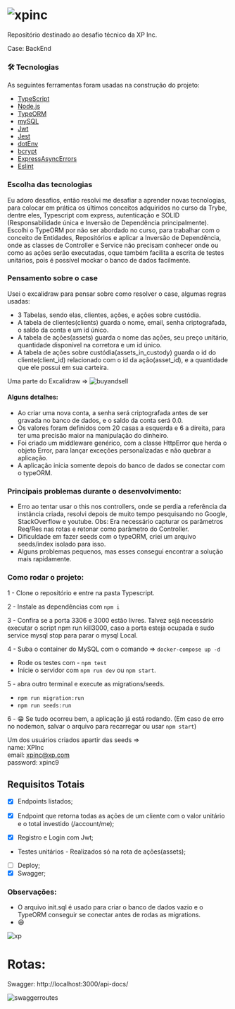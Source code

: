 # ![xpinc](https://user-images.githubusercontent.com/83525738/179291111-63806334-fa2a-45cb-9aec-cba55840fe1e.png)

Repositório destinado ao desafio técnico da XP Inc.

Case: BackEnd <br>

### 🛠 Tecnologias

As seguintes ferramentas foram usadas na construção do projeto:

- [TypeScript](https://www.typescriptlang.org/)
- [Node.js](https://nodejs.org/en/)
- [TypeORM](https://typeorm.io/)
- [mySQL](https://www.mysql.com/)
- [Jwt](https://jwt.io/)
- [Jest](https://jestjs.io/)
- [dotEnv](https://www.npmjs.com/package/dotenv)
- [bcrypt](https://www.npmjs.com/package/bcrypt)
- [ExpressAsyncErrors](https://www.npmjs.com/package/express-async-errors)
- [Eslint](https://eslint.org/)

### Escolha das tecnologias

Eu adoro desafios, então resolvi me desafiar a aprender novas tecnologias, para colocar em prática os últimos conceitos adquiridos no curso da Trybe,
dentre eles, Typescript com express, autenticação e SOLID (Responsabilidade única e Inversão de Dependência principalmente).
Escolhi o TypeORM por não ser abordado no curso, para trabalhar com o conceito de Entidades, Repositórios e aplicar a Inversão de Dependência,
onde as classes de Controller e Service não precisam conhecer onde ou como as ações serão executadas, oque também facilita a escrita de testes unitários,
pois é possível mockar o banco de dados facilmente.

### Pensamento sobre o case

Usei o excalidraw para pensar sobre como resolver o case, algumas regras usadas:

- 3 Tabelas, sendo elas, clientes, ações, e ações sobre custódia.
- A tabela de clientes(clients) guarda o nome, email, senha criptografada, o saldo da conta e um id único.
- A tabela de ações(assets) guarda o nome das ações, seu preço unitário, quantidade disponível na corretora e um id único.
- A tabela de ações sobre custódia(assets_in_custody) guarda o id do cliente(client_id) relacionado com o id da ação(asset_id), e a quantidade que ele possui em sua carteira.

Uma parte do Excalidraw =>
![buyandsell](https://user-images.githubusercontent.com/83525738/180661267-ed35c306-29b2-475c-9283-a504c4534346.png)

#### Alguns detalhes:

- Ao criar uma nova conta, a senha será criptografada antes de ser gravada no banco de dados, e o saldo da conta será 0.0.
- Os valores foram definidos com 20 casas a esquerda e 6 a direita, para ter uma precisão maior na manipulação do dinheiro.
- Foi criado um middleware genérico, com a classe HttpError que herda o objeto Error, para lançar exceções personalizadas e não quebrar a aplicação.
- A aplicação inicia somente depois do banco de dados se conectar com o typeORM.

### Principais problemas durante o desenvolvimento:

- Erro ao tentar usar o this nos controllers, onde se perdia a referência da instância criada, resolvi depois de muito tempo pesquisando
no Google, StackOverflow e youtube. Obs: Era necessário capturar os parâmetros Req/Res nas rotas e retonar como parâmetro do Controller.
- Dificuldade em fazer seeds com o typeORM, criei um arquivo seeds/index isolado para isso.
- Alguns problemas pequenos, mas esses consegui encontrar a solução mais rapidamente.

### Como rodar o projeto:

1 - Clone o repositório e entre na pasta Typescript.

2 - Instale as dependências com `npm i`

3 - Confira se a porta 3306 e 3000 estão livres.
Talvez sejá necessário executar o script npm run kill3000, caso a porta esteja ocupada e sudo service mysql stop para parar o mysql Local.

4 - Suba o container do MySQL com o comando => `docker-compose up -d`
- Rode os testes com - `npm test`
- Inicie o servidor com `npm run dev` ou `npm start`.

5 - abra outro terminal e execute as migrations/seeds.

- `npm run migration:run` <br>
- `npm run seeds:run`

6 - :grin: Se tudo ocorreu bem, a aplicação já está rodando.
(Em caso de erro no nodemon, salvar o arquivo para recarregar ou usar `npm start`)

Um dos usuários criados apartir das seeds => <br>
name: XPInc <br>
email: xpinc@xp.com <br>
password: xpinc9

## Requisitos Totais
- [X] Endpoints listados;
- [X] Endpoint que retorna todas as ações de um cliente com o valor unitário e o total investido (/account/me);

- [X] Registro e Login com Jwt;
-   Testes unitários - Realizados só na rota de ações(assets);
- [ ] Deploy;
- [X] Swagger;

### Observações:

- O arquivo init.sql é usado para criar o banco de dados vazio e o TypeORM conseguir se conectar antes de rodas as migrations.
- :smile: 

![xp](https://user-images.githubusercontent.com/83525738/180625523-f39a7df9-c755-40f8-a072-7a92ec786390.png)

# Rotas:

Swagger: http://localhost:3000/api-docs/

![swaggerroutes](https://user-images.githubusercontent.com/83525738/180660017-57aa9497-f0d0-4745-8b09-883848fa7309.png)



